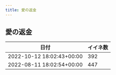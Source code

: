 ```yaml
---
title: 愛の返金
---
```

## 愛の返金

|日付|イイネ数|
|-|-|
|2022-10-12 18:02:43+00:00|392|
|2022-08-11 18:02:54+00:00|447|
